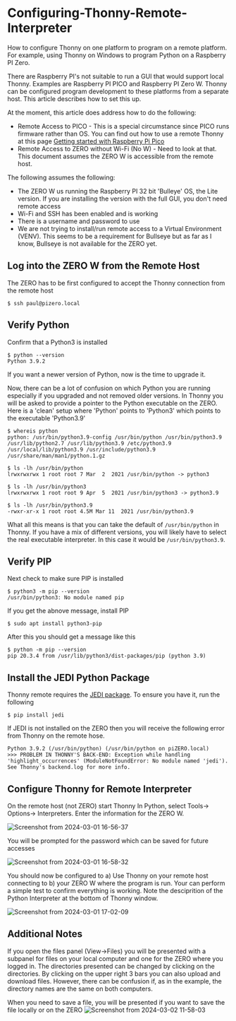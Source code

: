 # Configuring-Thonny-Remote-Interpreter
How to configure Thonny on one platform to program on a remote platform. For example, using Thonny on Windows to program Python on a Raspberry PI Zero.

There are Raspberry PI's not suitable to run a GUI that would support local Thonny. Examples are Raspberry PI PICO and Raspberry PI Zero W. Thonny can be configured program development to these platforms from a separate host. This article describes how to set this up.

At the moment, this article does address how to do the following:

- Remote Access to PICO - This is a special circumstance since PICO runs firmware rather than OS. You can find out how to use a remote Thonny at this page [Getting started with Raspberry Pi Pico](https://projects.raspberrypi.org/en/projects/getting-started-with-the-pico/2)
- Remote Access to ZERO without Wi-Fi (No W) - Need to look at that. This document assumes the ZERO W is accessible from the remote host.

The following assumes the following:

- The ZERO W us running the Raspberry PI 32 bit 'Bulleye' OS, the Lite version. If you are installing the version with the full GUI, you don't need remote access
- Wi-Fi and SSH has been enabled and is working
- There is a username and password to use
- We are not trying to install/run remote access to a Virtual Environment (VENV). This seems to be a requirement for Bullseye but as far as I know, Bullseye is not available for the ZERO yet.

## Log into the ZERO W from the Remote Host
The ZERO has to be first configured to accept the Thonny connection from the remote host
```
$ ssh paul@pizero.local
```

## Verify Python

Confirm that a Python3 is installed
```
$ python --version
Python 3.9.2
```
If you want a newer version of Python, now is the time to upgrade it.

Now, there can be a lot of confusion on which Python you are running especially if you upgraded and not removed older versions. In Thonny you will be asked to provide a pointer to the Python executable on the ZERO. Here is a 'clean' setup where 'Python' points to 'Python3' which points to the executable 'Python3.9'
```
$ whereis python
python: /usr/bin/python3.9-config /usr/bin/python /usr/bin/python3.9 /usr/lib/python2.7 /usr/lib/python3.9 /etc/python3.9 /usr/local/lib/python3.9 /usr/include/python3.9 /usr/share/man/man1/python.1.gz

$ ls -lh /usr/bin/python
lrwxrwxrwx 1 root root 7 Mar  2  2021 /usr/bin/python -> python3

$ ls -lh /usr/bin/python3
lrwxrwxrwx 1 root root 9 Apr  5  2021 /usr/bin/python3 -> python3.9

$ ls -lh /usr/bin/python3.9
-rwxr-xr-x 1 root root 4.5M Mar 11  2021 /usr/bin/python3.9
```
What all this means is that you can take the default of `/usr/bin/python` in Thonny. If you have a mix of different versions, you will likely have to select the real executable interpreter. In this case it would be `/usr/bin/python3.9`.

## Verify PIP
Next check to make sure PIP is installed
```
$ python3 -m pip --version
/usr/bin/python3: No module named pip
```
If you get the abnove message, install PIP
```
$ sudo apt install python3-pip
```
After this you should get a message like this
```
$ python -m pip --version
pip 20.3.4 from /usr/lib/python3/dist-packages/pip (python 3.9)
```
## Install the JEDI Python Package
Thonny remote requires the [JEDI package](https://jedi.readthedocs.io/en/latest/). To ensure you have it, run the following
```
$ pip install jedi
```
If JEDI is not installed on the ZERO then you will receive the following error from Thonny on the remote hose.
```
Python 3.9.2 (/usr/bin/python) (/usr/bin/python on piZERO.local)
>>> PROBLEM IN THONNY'S BACK-END: Exception while handling 'highlight_occurrences' (ModuleNotFoundError: No module named 'jedi').
See Thonny's backend.log for more info.
```
## Configure Thonny for Remote Interpreter 
On the remote host (not ZERO) start Thonny
In Python, select Tools-> Options-> Interpreters. Enter the information for the ZERO W.

![Screenshot from 2024-03-01 16-56-37](https://github.com/DS256/Configuring-Thonny-Remote-Interpreter/assets/32932990/e1bd2de3-e64d-4f05-91be-906495d611b0)

You will be prompted for the password which can be saved for future accesses

![Screenshot from 2024-03-01 16-58-32](https://github.com/DS256/Configuring-Thonny-Remote-Interpreter/assets/32932990/60aabeb7-c0b9-4da1-8974-0ec9a49f92fd)

You should now be configured to a) Use Thonny on your remote host connecting to b) your ZERO W where the program is run. Your can perform a simple test to confirm everything is working. Note the desciprition of the Python Interpreter at the bottom of Thonny window.

![Screenshot from 2024-03-01 17-02-09](https://github.com/DS256/Configuring-Thonny-Remote-Interpreter/assets/32932990/fb263d22-b1f5-40f3-8bdf-527ca1848555)

## Additional Notes

If you open the files panel (View->Files) you will be presented with a subpanel for files on your local computer and one for the ZERO where you logged in. The directories presented can be changed by clicking on the directories. By clicking on the upper right 3 bars you can also upload and download files. However, there can be confusion if, as in the example, the directory names are the same on both computers.

When you need to save a file, you will be presented if you want to save the file locally or on the ZERO
![Screenshot from 2024-03-02 11-58-03](https://github.com/DS256/Configuring-Thonny-Remote-Interpreter/assets/32932990/f39e6525-47ee-48a5-aaaa-9eeb2cc43a28)



